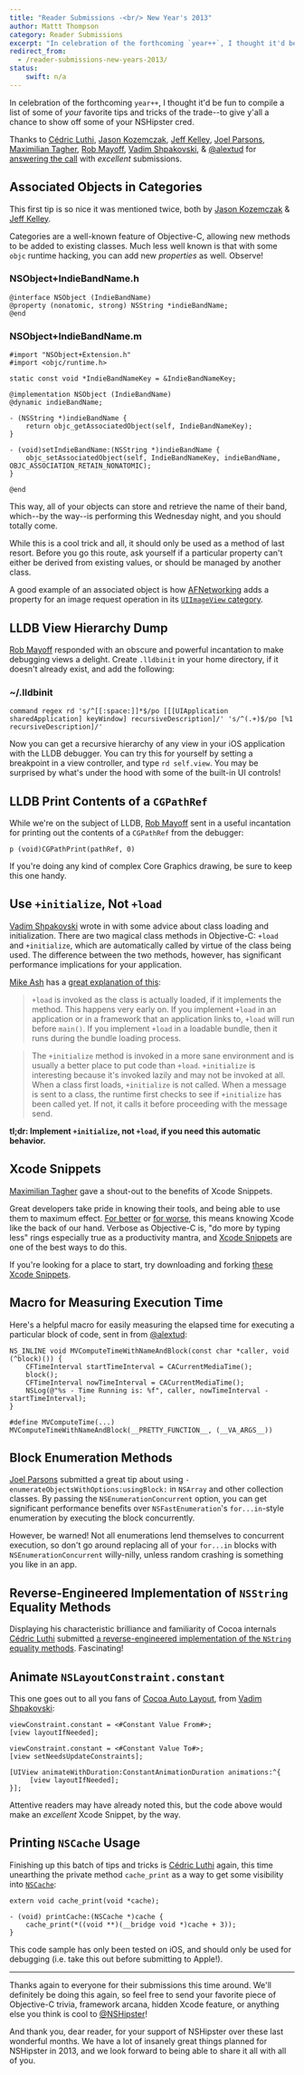 ```yaml
---
title: "Reader Submissions -<br/> New Year's 2013"
author: Mattt Thompson
category: Reader Submissions
excerpt: "In celebration of the forthcoming `year++`, I thought it'd be fun to compile a list of some of your favorite tips and tricks of the trade. Readers were asked to submit their favorite piece of Objective-C trivia, framework arcana, hidden Xcode feature, or anything else they thought is cool."
redirect_from:
  - /reader-submissions-new-years-2013/
status:
    swift: n/a
---
```


In celebration of the forthcoming `year++`, I thought it'd be fun to compile a list of some of _your_ favorite tips and tricks of the trade--to give y'all a chance to show off some of your NSHipster cred.

Thanks to [Cédric Luthi](https://github.com/0xced), [Jason Kozemczak](https://github.com/jaykz52), [Jeff Kelley](https://github.com/SlaunchaMan), [Joel Parsons](https://github.com/joelparsons), [Maximilian Tagher](https://github.com/MaxGabriel), [Rob Mayoff](https://github.com/mayoff), [Vadim Shpakovski](https://github.com/shpakovski), & [@alextud](https://github.com/alextud) for [answering the call](https://gist.github.com/4148342) with _excellent_ submissions.


Associated Objects in Categories
--------------------------------

This first tip is so nice it was mentioned twice, both by [Jason Kozemczak](https://github.com/jaykz52) & [Jeff Kelley](https://github.com/SlaunchaMan).

Categories are a well-known feature of Objective-C, allowing new methods to be added to existing classes. Much less well known is that with some `objc` runtime hacking, you can add new _properties_ as well. Observe!

### NSObject+IndieBandName.h

~~~{objective-c}
@interface NSObject (IndieBandName)
@property (nonatomic, strong) NSString *indieBandName;
@end
~~~

### NSObject+IndieBandName.m

~~~{objective-c}
#import "NSObject+Extension.h"
#import <objc/runtime.h>

static const void *IndieBandNameKey = &IndieBandNameKey;

@implementation NSObject (IndieBandName)
@dynamic indieBandName;

- (NSString *)indieBandName {
    return objc_getAssociatedObject(self, IndieBandNameKey);
}

- (void)setIndieBandName:(NSString *)indieBandName {
    objc_setAssociatedObject(self, IndieBandNameKey, indieBandName, OBJC_ASSOCIATION_RETAIN_NONATOMIC);
}

@end
~~~

This way, all of your objects can store and retrieve the name of their band, which--by the way--is performing this Wednesday night, and you should totally come.

While this is a cool trick and all, it should only be used as a method of last resort. Before you go this route, ask yourself if a particular property can't either be derived from existing values, or should be managed by another class.

A good example of an associated object is how [AFNetworking](https://github.com/AFNetworking/AFNetworking) adds a property for an image request operation in its [`UIImageView` category](https://github.com/AFNetworking/AFNetworking/blob/master/AFNetworking/UIImageView%2BAFNetworking.m#L39).

LLDB View Hierarchy Dump
------------------------

[Rob Mayoff](https://github.com/mayoff) responded with an obscure and powerful incantation to make debugging views a delight. Create `.lldbinit` in your home directory, if it doesn't already exist, and add the following:

### ~/.lldbinit

    command regex rd 's/^[[:space:]]*$/po [[[UIApplication sharedApplication] keyWindow] recursiveDescription]/' 's/^(.+)$/po [%1 recursiveDescription]/'

Now you can get a recursive hierarchy of any view in your iOS application with the LLDB debugger. You can try this for yourself by setting a breakpoint in a view controller, and type `rd self.view`. You may be surprised by what's under the hood with some of the built-in UI controls!


LLDB Print Contents of a `CGPathRef`
------------------------------------

While we're on the subject of LLDB, [Rob Mayoff](https://github.com/mayoff) sent in a useful incantation for printing out the contents of a `CGPathRef` from the debugger:

    p (void)CGPathPrint(pathRef, 0)

If you're doing any kind of complex Core Graphics drawing, be sure to keep this one handy.

Use `+initialize`, Not `+load`
------------------------------------

[Vadim Shpakovski](https://github.com/shpakovski) wrote in with some advice about class loading and initialization. There are two magical class methods in Objective-C: `+load` and `+initialize`, which are automatically called by virtue of the class being used. The difference between the two methods, however, has significant performance implications for your application.

[Mike Ash](http://www.mikeash.com/) has a [great explanation of this](http://www.mikeash.com/pyblog/friday-qa-2009-05-22-objective-c-class-loading-and-initialization.html):

> `+load` is invoked as the class is actually loaded, if it implements the method. This happens very early on. If you implement `+load` in an application or in a framework that an application links to, `+load` will run before `main()`. If you implement `+load` in a loadable bundle, then it runs during the bundle loading process.

> The `+initialize` method is invoked in a more sane environment and is usually a better place to put code than `+load`. `+initialize` is interesting because it's invoked lazily and may not be invoked at all. When a class first loads, `+initialize` is not called. When a message is sent to a class, the runtime first checks to see if `+initialize` has been called yet. If not, it calls it before proceeding with the message send.

**tl;dr: Implement `+initialize`, not `+load`, if you need this automatic behavior.**

Xcode Snippets
--------------

[Maximilian Tagher](https://github.com/MaxGabriel) gave a shout-out to the benefits of Xcode Snippets.

Great developers take pride in knowing their tools, and being able to use them to maximum effect. [For better](https://twitter.com/javisoto/status/285531250373046272) or [for worse](http://www.textfromxcode.com), this means knowing Xcode like the back of our hand. Verbose as Objective-C is, "do more by typing less" rings especially true as a productivity mantra, and [Xcode Snippets](http://developer.apple.com/library/mac/#recipes/xcode_help-source_editor/CreatingaCustomCodeSnippet/CreatingaCustomCodeSnippet.html#//apple_ref/doc/uid/TP40009975-CH14-SW1) are one of the best ways to do this.

If you're looking for a place to start, try downloading and forking [these Xcode Snippets](https://github.com/mattt/Xcode-Snippets).

Macro for Measuring Execution Time
----------------------------------

Here's a helpful macro for easily measuring the elapsed time for executing a particular block of code, sent in from [@alextud](https://github.com/alextud):

~~~{objective-c}
NS_INLINE void MVComputeTimeWithNameAndBlock(const char *caller, void (^block)()) {
    CFTimeInterval startTimeInterval = CACurrentMediaTime();
    block();
    CFTimeInterval nowTimeInterval = CACurrentMediaTime();
    NSLog(@"%s - Time Running is: %f", caller, nowTimeInterval - startTimeInterval);
}

#define MVComputeTime(...) MVComputeTimeWithNameAndBlock(__PRETTY_FUNCTION__, (__VA_ARGS__))
~~~

Block Enumeration Methods
-------------------------

[Joel Parsons](https://github.com/joelparsons) submitted a great tip about using `-enumerateObjectsWithOptions:usingBlock:` in `NSArray` and other collection classes. By passing the `NSEnumerationConcurrent` option, you can get significant performance benefits over `NSFastEnumeration`'s `for...in`-style enumeration by executing the block concurrently.

However, be warned! Not all enumerations lend themselves to concurrent execution, so don't go around replacing all of your `for...in` blocks with `NSEnumerationConcurrent` willy-nilly, unless random crashing is something you like in an app.

Reverse-Engineered Implementation of `NSString` Equality Methods
----------------------------------------------------------------

Displaying his characteristic brilliance and familiarity of Cocoa internals [Cédric Luthi](https://github.com/0xced) submitted [a reverse-engineered implementation of the `NString` equality methods](https://gist.github.com/2275014). Fascinating!

Animate `NSLayoutConstraint.constant`
-------------------------------------

This one goes out to all you fans of [Cocoa Auto Layout](https://developer.apple.com/library/mac/#documentation/UserExperience/Conceptual/AutolayoutPG/Articles/Introduction.html#//apple_ref/doc/uid/TP40010853), from [Vadim Shpakovski](https://github.com/shpakovski):

~~~{objective-c}
viewConstraint.constant = <#Constant Value From#>;
[view layoutIfNeeded];

viewConstraint.constant = <#Constant Value To#>;
[view setNeedsUpdateConstraints];

[UIView animateWithDuration:ConstantAnimationDuration animations:^{
     [view layoutIfNeeded];
}];
~~~

Attentive readers may have already noted this, but the code above would make an _excellent_ Xcode Snippet, by the way.

Printing `NSCache` Usage
------------------------

Finishing up this batch of tips and tricks is [Cédric Luthi](https://github.com/0xced) again, this time unearthing the private method `cache_print` as a way to get some visibility into [`NSCache`](http://nshipster.com/nscache/):

~~~{objective-c}
extern void cache_print(void *cache);

- (void) printCache:(NSCache *)cache {
    cache_print(*((void **)(__bridge void *)cache + 3));
}
~~~

This code sample has only been tested on iOS, and should only be used for debugging (i.e. take this out before submitting to Apple!).

---

Thanks again to everyone for their submissions this time around. We'll definitely be doing this again, so feel free to send your favorite piece of Objective-C trivia, framework arcana, hidden Xcode feature, or anything else you think is cool to [@NSHipster](https://twitter.com/nshipster)!

And thank you, dear reader, for your support of NSHipster over these last wonderful months. We have a lot of insanely great things planned for NSHipster in 2013, and we look forward to being able to share it all with all of you.
